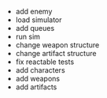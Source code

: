 - add enemy
- load simulator
- add queues
- run sim
- change weapon structure
- change artifact structure
- fix reactable tests
- add characters
- add weapons
- add artifacts
